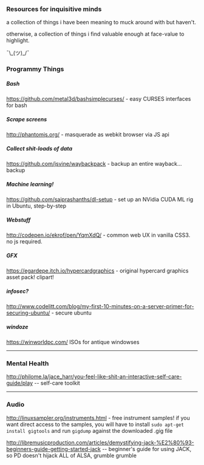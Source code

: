 ### Resources for inquisitive minds

a collection of things i have been meaning to muck around with but haven't.

otherwise, a collection of things i find valuable enough at face-value to highlight.

 ¯\\\_(ツ)\_/¯

### Programmy Things

##### Bash

https://github.com/metal3d/bashsimplecurses/ - easy CURSES interfaces for bash

##### Scrape screens

http://phantomjs.org/ - masquerade as webkit browser via JS api


##### Collect shit-loads of data

https://github.com/jsvine/waybackpack - backup an entire wayback... backup

##### Machine learning!

https://github.com/saiprashanths/dl-setup - set up an NVidia CUDA ML rig in Ubuntu, step-by-step

##### Webstuff

http://codepen.io/ekrof/pen/YqmXdQ/ - common web UX in vanilla CSS3. no js required.

##### GFX

https://egardepe.itch.io/hypercardgraphics - original hypercard graphics asset pack! clipart!

##### infosec?

http://www.codelitt.com/blog/my-first-10-minutes-on-a-server-primer-for-securing-ubuntu/ - secure ubuntu

##### windoze

https://winworldpc.com/ ISOs for antique windowses


***

### Mental Health

http://philome.la/jace_harr/you-feel-like-shit-an-interactive-self-care-guide/play -- self-care toolkit


***

### Audio

http://linuxsampler.org/instruments.html - free instrument samples!
	if you want direct access to the samples, you will have to install `sudo apt-get install gigtools` and run `gigdump` against the downloaded .gig file

http://libremusicproduction.com/articles/demystifying-jack-%E2%80%93-beginners-guide-getting-started-jack -- beginner's guide for using JACK, so PD doesn't hijack ALL of ALSA, grumble grumble
